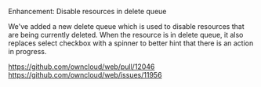 Enhancement: Disable resources in delete queue

We've added a new delete queue which is used to disable resources that are being currently deleted. When the resource is in delete queue, it also replaces select checkbox with a spinner to better hint that there is an action in progress.

https://github.com/owncloud/web/pull/12046
https://github.com/owncloud/web/issues/11956

